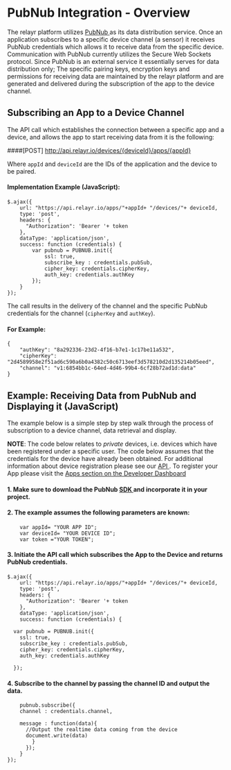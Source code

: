 # PubNub Integration - Overview

The relayr platform utilizes <a href="(http://www.pubnub.com/" target="_blank"> PubNub </a>  as its data distribution service. Once an application subscribes to a specific device channel (a sensor) it receives PubNub credentials which allows it to receive data from the specific device.
Communication with PubNub currently utilizes the Secure Web Sockets protocol. Since PubNub is an external service it essentially serves for data distribution only; The specific pairing keys, encryption keys and permissions for receiving data are maintained by the relayr platform and are generated and delivered during the subscription of the app to the device channel.

## Subscribing an App to a Device Channel

The API call which establishes the connection between a specific app and a device, and allows the app to start receiving data from it is the following:

####[POST] http://api.relayr.io/devices/{deviceId}/apps/{appId}

Where `appId` and `deviceId` are the IDs of the application and the device to be paired.

#### Implementation Example (JavaScript):

	
    $.ajax({
	    url: "https://api.relayr.io/apps/"+appId+ "/devices/"+ deviceId,
	    type: 'post',
	    headers: {
	      "Authorization": 'Bearer '+ token 
	    },
	    dataType: 'application/json',
	    success: function (credentials) {
      		var pubnub = PUBNUB.init({
        		ssl: true,
        		subscribe_key : credentials.pubSub,
        		cipher_key: credentials.cipherKey,
        		auth_key: credentials.authKey
      		});
		}
	});


The call results in the delivery of the channel and the specific PubNub credentials for the channel (`cipherKey` and `authKey`).

#### For Example:

	{
	    "authKey": "8a292336-23d2-4f16-b7e1-1c17be11a532",
	    "cipherKey": "2d4589958e2f51ad6c590a6b0a4382c50c6713eef3d578210d2d135214b05eed",
	    "channel": "v1:6854bb1c-64ed-4d46-99b4-6cf28b72ad1d:data"
	}

## Example: Receiving Data from PubNub and Displaying it (JavaScript)

The example below is a simple step by step walk through the process of subscription to a device channel, data retrieval and display. 

**NOTE**: The code below relates to *private* devices, i.e. devices which have been registered under a specific user. The code below assumes that the credentials for the device have already been obtained. For additional information about device registration please see our <a href="https://developer.relayr.io/documents/Registration/Devices" target="_blank"> API </a>.
To register your App please visit the <a href="https://developer.relayr.io/dashboard/apps/myApps" target="_blank"> Apps section on the Developer Dashboard </a>


#### 1. Make sure to download the PubNub <a href="http://www.pubnub.com/developers/" target="_blank"> SDK </a> and incorporate it in your project.

#### 2. The example assumes the following parameters are known:

		var appId= "YOUR APP ID";
		var deviceId= "YOUR DEVICE ID";
		var token ="YOUR TOKEN";

#### 3. Initiate the API call which subscribes the App to the Device and returns PubNub credentials.

		
    $.ajax({
	    url: "https://api.relayr.io/apps/"+appId+ "/devices/"+ deviceId,
	    type: 'post',
	    headers: {
	      "Authorization": 'Bearer '+ token 
	    },
	    dataType: 'application/json',
	    success: function (credentials) {
	 
      var pubnub = PUBNUB.init({
        ssl: true,
        subscribe_key : credentials.pubSub,
        cipher_key: credentials.cipherKey,
        auth_key: credentials.authKey
 
      });

#### 4. Subscribe to the channel by passing the channel ID and output the data.

 		pubnub.subscribe({
        channel : credentials.channel,
        
        message : function(data){
          //Output the realtime data coming from the device
          document.write(data)
	        }
	      }); 
	    }
	});